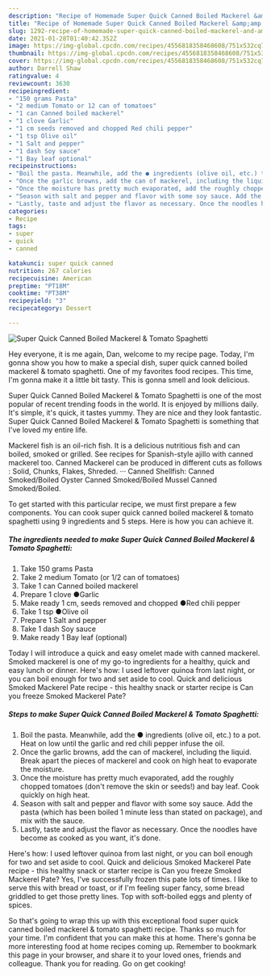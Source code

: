 ```yaml
---
description: "Recipe of Homemade Super Quick Canned Boiled Mackerel &amp;amp; Tomato Spaghetti"
title: "Recipe of Homemade Super Quick Canned Boiled Mackerel &amp;amp; Tomato Spaghetti"
slug: 1292-recipe-of-homemade-super-quick-canned-boiled-mackerel-and-amp-tomato-spaghetti
date: 2021-01-28T01:40:42.352Z
image: https://img-global.cpcdn.com/recipes/4556818358468608/751x532cq70/super-quick-canned-boiled-mackerel-tomato-spaghetti-recipe-main-photo.jpg
thumbnail: https://img-global.cpcdn.com/recipes/4556818358468608/751x532cq70/super-quick-canned-boiled-mackerel-tomato-spaghetti-recipe-main-photo.jpg
cover: https://img-global.cpcdn.com/recipes/4556818358468608/751x532cq70/super-quick-canned-boiled-mackerel-tomato-spaghetti-recipe-main-photo.jpg
author: Darrell Shaw
ratingvalue: 4
reviewcount: 3630
recipeingredient:
- "150 grams Pasta"
- "2 medium Tomato or 12 can of tomatoes"
- "1 can Canned boiled mackerel"
- "1 clove Garlic"
- "1 cm seeds removed and chopped Red chili pepper"
- "1 tsp Olive oil"
- "1 Salt and pepper"
- "1 dash Soy sauce"
- "1 Bay leaf optional"
recipeinstructions:
- "Boil the pasta. Meanwhile, add the ● ingredients (olive oil, etc.) to a pot. Heat on low until the garlic and red chili pepper infuse the oil."
- "Once the garlic browns, add the can of mackerel, including the liquid. Break apart the pieces of mackerel and cook on high heat to evaporate the moisture."
- "Once the moisture has pretty much evaporated, add the roughly chopped tomatoes (don&#39;t remove the skin or seeds!) and bay leaf. Cook quickly on high heat."
- "Season with salt and pepper and flavor with some soy sauce. Add the pasta (which has been boiled 1 minute less than stated on package), and mix with the sauce."
- "Lastly, taste and adjust the flavor as necessary. Once the noodles have become as cooked as you want, it&#39;s done."
categories:
- Recipe
tags:
- super
- quick
- canned

katakunci: super quick canned 
nutrition: 267 calories
recipecuisine: American
preptime: "PT18M"
cooktime: "PT38M"
recipeyield: "3"
recipecategory: Dessert

---
```



![Super Quick Canned Boiled Mackerel &amp; Tomato Spaghetti](https://img-global.cpcdn.com/recipes/4556818358468608/751x532cq70/super-quick-canned-boiled-mackerel-tomato-spaghetti-recipe-main-photo.jpg)

Hey everyone, it is me again, Dan, welcome to my recipe page. Today, I'm gonna show you how to make a special dish, super quick canned boiled mackerel &amp; tomato spaghetti. One of my favorites food recipes. This time, I'm gonna make it a little bit tasty. This is gonna smell and look delicious.

Super Quick Canned Boiled Mackerel &amp; Tomato Spaghetti is one of the most popular of recent trending foods in the world. It is enjoyed by millions daily. It's simple, it's quick, it tastes yummy. They are nice and they look fantastic. Super Quick Canned Boiled Mackerel &amp; Tomato Spaghetti is something that I've loved my entire life.

Mackerel fish is an oil-rich fish. It is a delicious nutritious fish and can boiled, smoked or grilled. See recipes for Spanish-style ajillo with canned mackerel too. Canned Mackerel can be produced in different cuts as follows : Solid, Chunks, Flakes, Shreded. ··· Canned Shellfish: Canned Smoked/Boiled Oyster Canned Smoked/Boiled Mussel Canned Smoked/Boiled.


To get started with this particular recipe, we must first prepare a few components. You can cook super quick canned boiled mackerel &amp; tomato spaghetti using 9 ingredients and 5 steps. Here is how you can achieve it.

<!--inarticleads1-->

##### The ingredients needed to make Super Quick Canned Boiled Mackerel &amp; Tomato Spaghetti:

1. Take 150 grams Pasta
1. Take 2 medium Tomato (or 1/2 can of tomatoes)
1. Take 1 can Canned boiled mackerel
1. Prepare 1 clove ●Garlic
1. Make ready 1 cm, seeds removed and chopped ●Red chili pepper
1. Take 1 tsp ●Olive oil
1. Prepare 1 Salt and pepper
1. Take 1 dash Soy sauce
1. Make ready 1 Bay leaf (optional)


Today I will introduce a quick and easy omelet made with canned mackerel. Smoked mackerel is one of my go-to ingredients for a healthy, quick and easy lunch or dinner. Here&#39;s how: I used leftover quinoa from last night, or you can boil enough for two and set aside to cool. Quick and delicious Smoked Mackerel Pate recipe - this healthy snack or starter recipe is Can you freeze Smoked Mackerel Pate? 

<!--inarticleads2-->

##### Steps to make Super Quick Canned Boiled Mackerel &amp; Tomato Spaghetti:

1. Boil the pasta. Meanwhile, add the ● ingredients (olive oil, etc.) to a pot. Heat on low until the garlic and red chili pepper infuse the oil.
1. Once the garlic browns, add the can of mackerel, including the liquid. Break apart the pieces of mackerel and cook on high heat to evaporate the moisture.
1. Once the moisture has pretty much evaporated, add the roughly chopped tomatoes (don&#39;t remove the skin or seeds!) and bay leaf. Cook quickly on high heat.
1. Season with salt and pepper and flavor with some soy sauce. Add the pasta (which has been boiled 1 minute less than stated on package), and mix with the sauce.
1. Lastly, taste and adjust the flavor as necessary. Once the noodles have become as cooked as you want, it&#39;s done.


Here&#39;s how: I used leftover quinoa from last night, or you can boil enough for two and set aside to cool. Quick and delicious Smoked Mackerel Pate recipe - this healthy snack or starter recipe is Can you freeze Smoked Mackerel Pate? Yes, I&#39;ve successfully frozen this pate lots of times. I like to serve this with bread or toast, or if I&#39;m feeling super fancy, some bread griddled to get those pretty lines. Top with soft-boiled eggs and plenty of spices. 

So that's going to wrap this up with this exceptional food super quick canned boiled mackerel &amp; tomato spaghetti recipe. Thanks so much for your time. I'm confident that you can make this at home. There's gonna be more interesting food at home recipes coming up. Remember to bookmark this page in your browser, and share it to your loved ones, friends and colleague. Thank you for reading. Go on get cooking!
